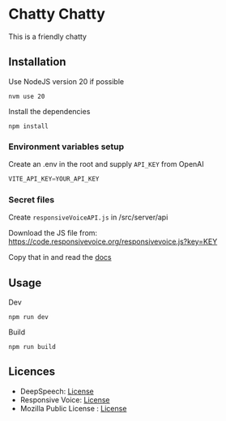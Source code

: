 # Chatty Chatty

This is a friendly chatty

## Installation

Use NodeJS version 20 if possible

`nvm use 20`

Install the dependencies

`npm install`

### Environment variables setup

Create an .env in the root and supply `API_KEY` from OpenAI

```typescript
VITE_API_KEY=YOUR_API_KEY
```

### Secret files

Create `responsiveVoiceAPI.js` in /src/server/api

Download the JS file from: https://code.responsivevoice.org/responsivevoice.js?key=KEY

Copy that in and read the [docs](https://responsivevoice.org/api/)

## Usage

Dev

`npm run dev`

Build

`npm run build`

## Licences

* DeepSpeech: [License](https://github.com/mozilla/DeepSpeech/blob/master/LICENSE)
* Responsive Voice: [License](https://responsivevoice.org/license/)
* Mozilla Public License : [License](https://www.mozilla.org/en-US/MPL/)
